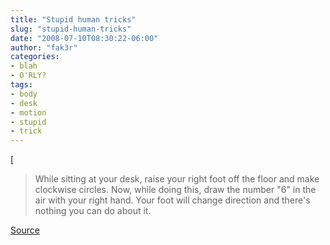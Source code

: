 ```yaml
---
title: "Stupid human tricks"
slug: "stupid-human-tricks"
date: "2008-07-10T08:30:22-06:00"
author: "fak3r"
categories:
- blah
- O'RLY?
tags:
- body
- desk
- motion
- stupid
- trick
---
```


[


> While sitting at your desk, raise your right foot off the floor and make clockwise circles.  Now, while doing this, draw the number "6" in the air with your right hand.  Your foot will change direction and there's nothing you can do about it.


[Source](http://www.jeffbridges.com/images/somethingtodo1.gif)
